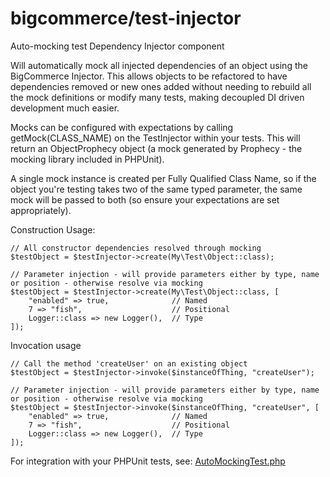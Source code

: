 # bigcommerce/test-injector 

Auto-mocking test Dependency Injector component

Will automatically mock all injected dependencies of an object using the BigCommerce Injector. This allows objects to be
refactored to have dependencies removed or new ones added without needing to rebuild all the mock definitions or modify
many tests, making decoupled DI driven development much easier.

Mocks can be configured with expectations by calling getMock(CLASS_NAME) on the TestInjector within your tests. This 
will return an ObjectProphecy object (a mock generated by Prophecy - the mocking library included in PHPUnit).

A single mock instance is created per Fully Qualified Class Name, so if the object you're testing takes two of the same
typed parameter, the same mock will be passed to both (so ensure your expectations are set appropriately).

Construction Usage:
````
// All constructor dependencies resolved through mocking
$testObject = $testInjector->create(My\Test\Object::class); 

// Parameter injection - will provide parameters either by type, name or position - otherwise resolve via mocking
$testObject = $testInjector->create(My\Test\Object::class, [
    "enabled" => true,              // Named
    7 => "fish",                    // Positional
    Logger::class => new Logger(),  // Type
]);
````

Invocation usage
````
// Call the method 'createUser' on an existing object
$testObject = $testInjector->invoke($instanceOfThing, "createUser");

// Parameter injection - will provide parameters either by type, name or position - otherwise resolve via mocking
$testObject = $testInjector->invoke($instanceOfThing, "createUser", [
    "enabled" => true,              // Named
    7 => "fish",                    // Positional
    Logger::class => new Logger(),  // Type
]);
````


For integration with your PHPUnit tests, see: [AutoMockingTest.php](src/AutoMockingTest.php) 